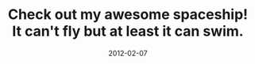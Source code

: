---
layout: base.njk
title : 'Check out my awesome spaceship! It can&#39;t fly but at least it can swim.' 
view_title : 'Check out my awesome spaceship! It can&#39;t fly but at least it can swim.' 
year : '2012' 
date : '2012-02-07' 
img_file : '/drawing/checkoutmyspaceship.png' 
html_file : 'checkoutmyspaceship' 
next_html : 'justbecause.html' 
year_order : '3' 
permalink : "title/{{html_file}}.html"
---